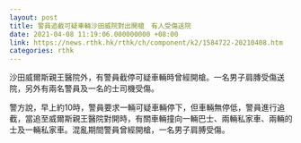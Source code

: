 ```yaml
---
layout: post
title: 警員追截可疑車輛沙田威院對出開槍　有人受傷送院
date: 2021-04-08 11:19:06.000000000 +08:00
link: https://news.rthk.hk/rthk/ch/component/k2/1584722-20210408.htm
categories: rthk
---
```


沙田威爾斯親王醫院外，有警員截停可疑車輛時曾經開槍。一名男子肩膞受傷送院，另外有兩名警員及一名的士司機受傷。

警方說，早上約10時，警員要求一輛可疑車輛停下，但車輛無停低，警員進行追截，當追至威爾斯親王醫院對開時，有關車輛撞向一輛巴士、兩輛私家車、兩輛的士及一輛私家車。混亂期間警員曾經開槍，一名男子肩膊受傷。
